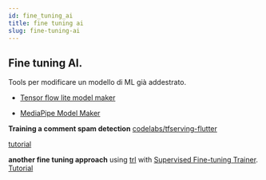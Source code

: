 ```yaml
---
id: fine_tuning_ai
title: fine tuning ai
slug: fine-tuning-ai
---
```


## Fine tuning AI.

Tools per modificare un modello di ML già addestrato.

- [Tensor flow lite model maker](https://ai.google.dev/edge/litert/libraries/modify)

- [MediaPipe Model Maker](https://ai.google.dev/edge/mediapipe/solutions/model_maker)

**Training a comment spam detection**
[codelabs/tfserving-flutter](https://github.com/flutter/codelabs/tree/main/tfserving-flutter)

[tutorial](https://developers.google.com/codelabs/classify-text-tensorflow-serving#8)

**another fine tuning approach** using [trl](https://pypi.org/project/trl/) with [Supervised Fine-tuning Trainer](https://huggingface.co/docs/trl/sft_trainer). [Tutorial](https://www.youtube.com/watch?v=UYOLlCuPFMc&ab_channel=SimoneRizzo)
